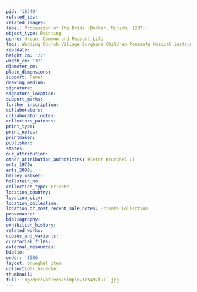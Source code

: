 ```yaml
---
pid: '18549'
related_ids: 
related_images: 
label: Procession of the Bride (Bohler, Munich, 1937)
object_type: Painting
genre: Urban, Common and Peasant Life
tags: Wedding Church Village Burghers Children Peasants Musical_instruments
realdate: 
height_cm: '27'
width_cm: '37'
diameter_cm: 
plate_dimensions: 
support: Panel
drawing_medium: 
signature: 
signature_location: 
support_marks: 
further_inscription: 
collaborators: 
collaborator_notes: 
collectors_patrons: 
print_type: 
print_notes: 
printmaker: 
publisher: 
states: 
our_attribution: 
other_attribution_authorities: Pieter Brueghel II
ertz_1979: 
ertz_2008: 
bailey_walker: 
hollstein_no: 
collection_type: Private
location_country: 
location_city: 
location_collection: 
location_or_most_recent_sale_notes: Private Collection
provenance: 
bibliography: 
exhibition_history: 
related_works: 
copies_and_variants: 
curatorial_files: 
external_resources: 
biblio: 
order: '1586'
layout: brueghel_item
collection: brueghel
thumbnail: 
full: img/derivatives/simple/18549/full.jpg
---
```

